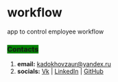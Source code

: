 # workflow
app to control employee workflow

### <span style="background-color:green">Contacts</span>
1. **email:** kadokhovzaur@yandex.ru
2. **socials:** [Vk](vk.com/zmkadokhov) | [LinkedIn](http://linkedin.com/in/kadoxti) | [GitHub](github.com/zaurilla)
